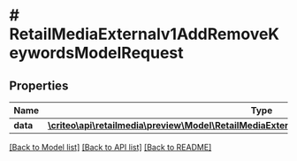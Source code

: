 # # RetailMediaExternalv1AddRemoveKeywordsModelRequest

## Properties

Name | Type | Description | Notes
------------ | ------------- | ------------- | -------------
**data** | [**\criteo\api\retailmedia\preview\Model\RetailMediaExternalv1AddRemoveKeywordsModelResource**](RetailMediaExternalv1AddRemoveKeywordsModelResource.md) |  | [optional]

[[Back to Model list]](../../README.md#models) [[Back to API list]](../../README.md#endpoints) [[Back to README]](../../README.md)
